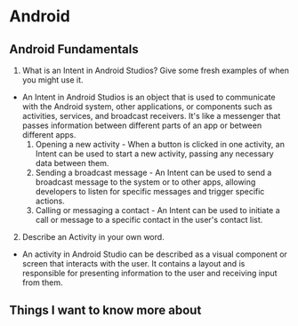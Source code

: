 # Android

## Android Fundamentals

1. What is an Intent in Android Studios? Give some fresh examples of when you might use it.
- An Intent in Android Studios is an object that is used to communicate with the Android system, other applications, or components such as activities, services, and broadcast receivers. It's like a messenger that passes information between different parts of an app or between different apps.
  1. Opening a new activity - When a button is clicked in one activity, an Intent can be used to start a new activity, passing any necessary data between them.
  2. Sending a broadcast message - An Intent can be used to send a broadcast message to the system or to other apps, allowing developers to listen for specific messages and trigger specific actions.
  3. Calling or messaging a contact - An Intent can be used to initiate a call or message to a specific contact in the user's contact list.

2. Describe an Activity in your own word.
- An activity in Android Studio can be described as a visual component or screen that interacts with the user. It contains a layout and is responsible for presenting information to the user and receiving input from them.







## Things I want to know more about